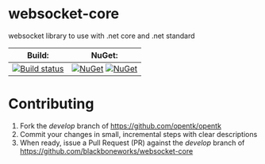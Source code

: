 # websocket-core
websocket library to use with .net core and .net standard

| **Build:** | **NuGet:** |
| ---------- | ---------- |
| [![Build status](https://ci.appveyor.com/api/projects/status/c7y65lkrf357s9aj/branch/master?svg=true)](https://ci.appveyor.com/project/blackboneworks/websocket-core/branch/master) | [![NuGet](https://img.shields.io/nuget/vpre/websocket-core.svg)](https://www.nuget.org/packages/websocket-core) [![NuGet](https://img.shields.io/nuget/dt/websocket-core.svg)](https://www.nuget.org/packages/websocket-core) |

Contributing
============

1. Fork the _develop_ branch of https://github.com/opentk/opentk
2. Commit your changes in small, incremental steps with clear descriptions
3. When ready, issue a Pull Request (PR) against the _develop_ branch of https://github.com/blackboneworks/websocket-core
